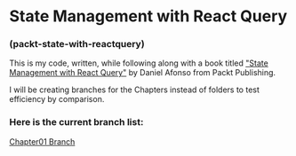 # State Management with React Query
### (packt-state-with-reactquery)

This is my code, written, while following along with a book titled ["State Management with React Query"](https://www.amazon.com/gp/product/B0BR3X7D8M/ref=ppx_yo_dt_b_d_asin_title_351_o00?ie=UTF8&psc=1) by Daniel Afonso from Packt Publishing.

I will be creating branches for the Chapters instead of folders to test efficiency by comparison.

### Here is the current branch list:

[Chapter01 Branch](https://github.com/jreidell/packt-state-with-reactquery/tree/chapter01-start)
